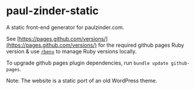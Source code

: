 # paul-zinder-static

A static front-end generator for paulzinder.com.

See [https://pages.github.com/versions/](https://pages.github.com/versions/) for the required github pages Ruby version & use [`rbenv`](https://github.com/rbenv/rbenv#installation) to manage Ruby versions locally.

To upgrade github pages plugin dependencies, run `bundle update github-pages`.

Note: The website is a static port of an old WordPress theme.
